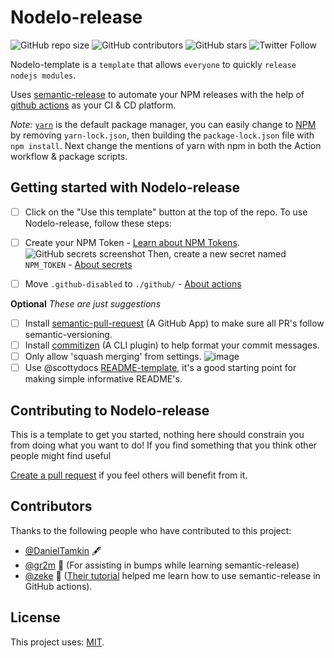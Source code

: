 # Nodelo-release

<!--- These are examples. See https://shields.io for others or to customize this set of shields. You might want to include dependencies, project status and licence info here --->
![GitHub repo size](https://img.shields.io/github/repo-size/DanielTamkin/nodelo-release)
![GitHub contributors](https://img.shields.io/github/contributors/DanielTamkin/nodelo-release)
![GitHub stars](https://img.shields.io/github/stars/DanielTamkin/nodelo-release?style=social)
![Twitter Follow](https://img.shields.io/twitter/follow/CodeHands?style=social)

Nodelo-template is a `template` that allows `everyone` to quickly `release nodejs modules`.

Uses [semantic-release](https://semantic-release.gitbook.io/semantic-release/) to automate your NPM releases with the help of [github actions](https://github.com/features/actions) as your CI & CD platform.

_Note:_ [`yarn`](https://classic.yarnpkg.com/en/) is the default package manager, you can easily change to [NPM](https://www.npmjs.com/) by removing `yarn-lock.json`, then building the `package-lock.json` file with `npm install`. Next change the mentions of yarn with npm in both the Action workflow & package scripts.

## Getting started with Nodelo-release

- [ ] Click on the "Use this template" button at the top of the repo.
To use Nodelo-release, follow these steps:
- [ ] Create your NPM Token  - [Learn about NPM Tokens](https://docs.npmjs.com/about-authentication-tokens).  ![GitHub secrets screenshot](https://user-images.githubusercontent.com/9532762/90075684-9f71f300-dcc3-11ea-8238-56d4b8f17a24.png) Then, create a new secret named `NPM_TOKEN` - [About secrets](https://docs.github.com/en/actions/configuring-and-managing-workflows/creating-and-storing-encrypted-secrets)

- [ ] Move `.github-disabled` to `./github/` - [About actions](https://docs.github.com/en/actions)

**Optional** _These are just suggestions_
- [ ] Install [semantic-pull-request](https://github.com/apps/semantic-pull-requests) (A GitHub App) to make sure all PR's follow semantic-versioning.
- [ ] Install [commitizen](https://github.com/commitizen/cz-cli) (A CLI plugin) to help format your commit messages.
- [ ] Only allow 'squash merging' from settings. ![image](https://user-images.githubusercontent.com/9532762/89750815-255b2780-da93-11ea-8d20-8b42100d2a0b.png)
- [ ] Use @scottydocs [README-template](https://github.com/scottydocs/README-template.md), it's a good starting point for making simple informative README's.
## Contributing to Nodelo-release

This is a template to get you started, nothing here should constrain you from doing what you want to do! If you find something that you think other people might find useful 

[Create a pull request](https://help.github.com/en/github/collaborating-with-issues-and-pull-requests/creating-a-pull-request) if you feel others will benefit from it.

## Contributors

Thanks to the following people who have contributed to this project:

* [@DanielTamkin](https://github.com/DanielTamkin) 🖋 
* [@gr2m](https://github.com/gr2m) 🔧 (For assisting in bumps while learning semantic-release)
* [@zeke](https://github.com/zeke) 📖 ([Their tutorial](https://github.com/zeke/semantic-release-with-github-actions) helped me learn how to use semantic-release in GitHub actions).


## License

This project uses: [MIT](https://choosealicense.com/licenses/mit/).
